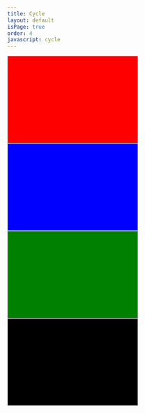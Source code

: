 ```yaml
---
title: Cycle
layout: default
isPage: true
order: 4
javascript: cycle
---
```

<div class="cycle-slideshow" style="width: 300px; height: 200px;">
    <img width="300" height="200" style="background:red">
    <img width="300" height="200" style="background:blue">
    <img width="300" height="200" style="background:green">
    <img width="300" height="200" style="background:black">
</div>